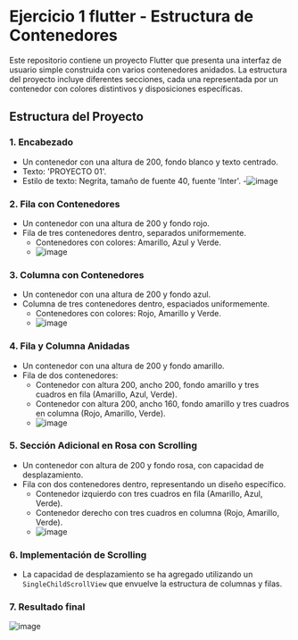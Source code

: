 # Ejercicio 1 flutter - Estructura de Contenedores

Este repositorio contiene un proyecto Flutter que presenta una interfaz de usuario simple construida con varios contenedores anidados. La estructura del proyecto incluye diferentes secciones,
cada una representada por un contenedor con colores distintivos y disposiciones específicas.

## Estructura del Proyecto

### 1. Encabezado
- Un contenedor con una altura de 200, fondo blanco y texto centrado.
- Texto: 'PROYECTO 01'.
- Estilo de texto: Negrita, tamaño de fuente 40, fuente 'Inter'.
  -![image](https://github.com/Javi-23/oliasmoralesa01/assets/102307312/34fc9daf-62ee-44bf-b9cc-80fee49835ad)


### 2. Fila con Contenedores
- Un contenedor con una altura de 200 y fondo rojo.
- Fila de tres contenedores dentro, separados uniformemente.
  - Contenedores con colores: Amarillo, Azul y Verde.
  - ![image](https://github.com/Javi-23/oliasmoralesa01/assets/102307312/2b7f39ec-c959-409a-884e-47e329192f75)


### 3. Columna con Contenedores
- Un contenedor con una altura de 200 y fondo azul.
- Columna de tres contenedores dentro, espaciados uniformemente.
  - Contenedores con colores: Rojo, Amarillo y Verde.
  - ![image](https://github.com/Javi-23/oliasmoralesa01/assets/102307312/ac91147c-3180-46ca-8861-8e5eeb0fd00b)


### 4. Fila y Columna Anidadas
- Un contenedor con una altura de 200 y fondo amarillo.
- Fila de dos contenedores:
  - Contenedor con altura 200, ancho 200, fondo amarillo y tres cuadros en fila (Amarillo, Azul, Verde).
  - Contenedor con altura 200, ancho 160, fondo amarillo y tres cuadros en columna (Rojo, Amarillo, Verde).
  - ![image](https://github.com/Javi-23/oliasmoralesa01/assets/102307312/aa6a941d-2317-453c-ad82-5c91bdbbc2bd)

### 5. Sección Adicional en Rosa con Scrolling
- Un contenedor con altura de 200 y fondo rosa, con capacidad de desplazamiento.
- Fila con dos contenedores dentro, representando un diseño específico.
  - Contenedor izquierdo con tres cuadros en fila (Amarillo, Azul, Verde).
  - Contenedor derecho con tres cuadros en columna (Rojo, Amarillo, Verde).
  - ![image](https://github.com/Javi-23/oliasmoralesa01/assets/102307312/27cac3c4-971c-493d-ae36-79fcdcbb038b)

### 6. Implementación de Scrolling
- La capacidad de desplazamiento se ha agregado utilizando un `SingleChildScrollView` que envuelve la estructura de columnas y filas.

### 7. Resultado final 
![image](https://github.com/Javi-23/oliasmoralesa01/assets/102307312/139059d8-b349-49e0-bce2-cb5e48c9bc52)


